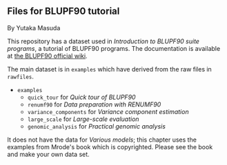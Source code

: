 Files for BLUPF90 tutorial
--------------------------

By Yutaka Masuda

This repository has a dataset used in *Introduction to BLUPF90 suite programs*, a tutorial of BLUPF90 programs.
The documentation is available at [the BLUPF90 official wiki](http://nce.ads.uga.edu/wiki/doku.php?id=documentation).

The main dataset is in `examples` which have derived from the raw files in `rawfiles`.

- `examples`
   - `quick_tour` for *Quick tour of BLUPF90*
   - `renumf90` for *Data preparation with RENUMF90*
   - `variance_components` for *Variance component estimation*
   - `large_scale` for *Large-scale evaluation*
   - `genomic_analysis` for *Practical genomic analysis*

It does not have the data for *Various models*; this chapter uses the examples from Mrode's book
which is copyrighted. Please see the book and make your own data set. 

